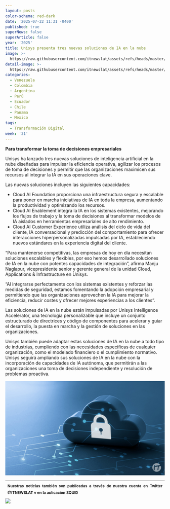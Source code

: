 ```yaml
---
layout: posts
color-schema: red-dark
date: '2025-07-22 11:31 -0400'
published: true
superNews: false
superArticle: false
year: '2025'
title: Unisys presenta tres nuevas soluciones de IA en la nube
image: >-
  https://raw.githubusercontent.com/itnewslat/assets/refs/heads/master/img/540x320/Cloud-segura-p.jpg
detail-image: >-
  https://raw.githubusercontent.com/itnewslat/assets/refs/heads/master/img/1024x680/Cloud-segura-g.jpg
categories:
  - Venezuela
  - Colombia
  - Argentina
  - Perú
  - Ecuador
  - Chile
  - Panama
  - Mexico
tags:
  - Transformación Digital
week: '31'
---
```

**Para transformar la toma de decisiones empresariales**

Unisys ha lanzado tres nuevas soluciones de inteligencia artificial en la nube diseñadas para impulsar la eficiencia operativa, agilizar los procesos de toma de decisiones y permitir que las organizaciones maximicen sus recursos al integrar la IA en sus operaciones clave.

Las nuevas soluciones incluyen las siguientes capacidades:

- Cloud AI Foundation proporciona una infraestructura segura y escalable para poner en marcha iniciativas de IA en toda la empresa, aumentando la productividad y optimizando los recursos.
- Cloud AI Enablement integra la IA en los sistemas existentes, mejorando los flujos de trabajo y la toma de decisiones al transformar modelos de IA aislados en herramientas empresariales de alto rendimiento.
- Cloud AI Customer Experience utiliza análisis del ciclo de vida del cliente, IA conversacional y predicción del comportamiento para ofrecer interacciones hiperpersonalizadas impulsadas por IA, estableciendo nuevos estándares en la experiencia digital del cliente.

“Para mantenerse competitivas, las empresas de hoy en día necesitan soluciones escalables y flexibles, por eso hemos desarrollado soluciones de IA en la nube con potentes capacidades de integración”, afirma Manju Naglapur, vicepresidente senior y gerente general de la unidad Cloud, Applications & Infrastructure en Unisys.

“Al integrarse perfectamente con los sistemas existentes y reforzar las medidas de seguridad, estamos fomentando la adopción empresarial y permitiendo que las organizaciones aprovechen la IA para mejorar la eficiencia, reducir costes y ofrecer mejores experiencias a los clientes”.

Las soluciones de IA en la nube están impulsadas por Unisys Intelligence Accelerator, una tecnología personalizable que incluye un conjunto estructurado de directrices y código de componentes para acelerar y guiar el desarrollo, la puesta en marcha y la gestión de soluciones en las organizaciones.

Unisys también puede adaptar estas soluciones de IA en la nube a todo tipo de industrias, cumpliendo con las necesidades específicas de cualquier organización, como el modelado financiero o el cumplimiento normativo. 
Unisys seguirá ampliando sus soluciones de IA en la nube con la incorporación de capacidades de IA autónoma, que permitirán a las organizaciones una toma de decisiones independiente y resolución de problemas proactiva.

![](https://raw.githubusercontent.com/itnewslat/assets/refs/heads/master/img/540x320/Cloud-segura-p.jpg)

<table style="height: 42px;" width="569">
<tbody>
<tr>
<td style="text-align: justify;"><sub><strong>Nuestras noticias también son publicadas a través de nuestra cuenta en Twitter <a href="https://twitter.com/itnewslat?lang=es">@ITNEWSLAT</a> y en la aplicación <a href="https://squidapp.co/en/">SQUID</a></strong></sub></td>
</tr>
</tbody>
</table>

<img src="https://tracker.metricool.com/c3po.jpg?hash=56f88a41e39ab42c063cc51676587a04"/>